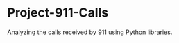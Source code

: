 # Project-911-Calls
Analyzing the calls received by 911 using Python libraries.


<script src="https://gist.github.com/Keerthivasan-A/c5ff3dfa57e5656d47738db3692ceaa4.js"></script>
